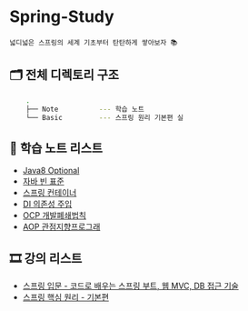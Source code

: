 # Spring-Study
    넓디넓은 스프링의 세계 기초부터 탄탄하게 쌓아보자 📚  
  
  
## 🗂 전체 디렉토리 구조  
```zsh
    .
    ├── Note          --- 학습 노트
    └── Basic         --- 스프링 원리 기본편 실
```
  
## 📝 학습 노트 리스트    
* [Java8 Optional](./Note/JavaOptional.md)
* [자바 빈 표준](./Note/JavaBean.md)
* [스프링 컨테이너](./Note/SpringContainer.md)
* [DI 의존성 주입](./Note/DI.md)
* [OCP 개발폐쇄법칙](./Note/OCP.md)
* [AOP 관점지향프로그래](./Note/AOP.md)
    
## 🎞 강의 리스트  
* [스프링 입문 - 코드로 배우는 스프링 부트, 웹 MVC, DB 접근 기술](https://www.inflearn.com/course/%EC%8A%A4%ED%94%84%EB%A7%81-%EC%9E%85%EB%AC%B8-%EC%8A%A4%ED%94%84%EB%A7%81%EB%B6%80%ED%8A%B8/dashboard)
* [스프링 핵심 원리 - 기본편](https://www.inflearn.com/course/%EC%8A%A4%ED%94%84%EB%A7%81-%ED%95%B5%EC%8B%AC-%EC%9B%90%EB%A6%AC-%EA%B8%B0%EB%B3%B8%ED%8E%B8/dashboard)
